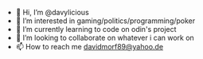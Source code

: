 - 👋 Hi, I’m @davylicious
- 👀 I’m interested in gaming/politics/programming/poker
- 🌱 I’m currently learning to code on odin's project
- 💞️ I’m looking to collaborate on whatever i can work on
- 📫 How to reach me davidmorf89@yahoo.de

<!---
davylicious/davylicious is a ✨ special ✨ repository because its `README.md` (this file) appears on your GitHub profile.
You can click the Preview link to take a look at your changes.
--->
